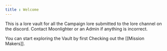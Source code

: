 ```yaml
---
title : Welcome
---
```


This is a lore vault for all the Campaign lore submitted to the lore channel on the discord.
Contact Moonlighter or an Admin if anything is incorrect.

You can start exploring the Vault by first Checking out the [[Mission Makers]].
